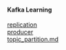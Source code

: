 
#### Kafka Learning

[replication](/src/main/java/com/heiku/kafka/replication/replication.md)  
[producer](/src/main/java/com/heiku/kafka/producer/producer.md)    
[topic_partition.md](/src/main/java/com/heiku/kafka/partition/topic_partition.md)
